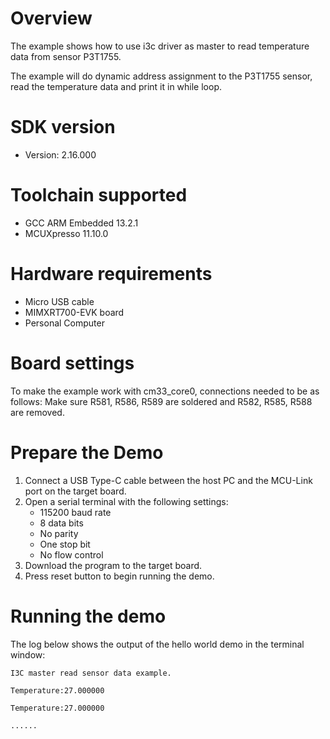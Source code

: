 Overview
========
The example shows how to use i3c driver as master to read temperature data from sensor P3T1755.

The example will do dynamic address assignment to the P3T1755 sensor, read the temperature data
and print it in while loop.

SDK version
===========
- Version: 2.16.000

Toolchain supported
===================
- GCC ARM Embedded  13.2.1
- MCUXpresso  11.10.0

Hardware requirements
=====================
- Micro USB cable
- MIMXRT700-EVK board
- Personal Computer

Board settings
==============
To make the example work with cm33_core0, connections needed to be as follows:
Make sure R581, R586, R589 are soldered and R582, R585, R588 are removed.

Prepare the Demo
================
1.  Connect a USB Type-C cable between the host PC and the MCU-Link port on the target board.
2.  Open a serial terminal with the following settings:
    - 115200 baud rate
    - 8 data bits
    - No parity
    - One stop bit
    - No flow control
3.  Download the program to the target board.
4.  Press reset button to begin running the demo.

Running the demo
================
The log below shows the output of the hello world demo in the terminal window:
~~~~~~~~~~~~~~~~~~~~~~~~~~~~~~~~~~~
I3C master read sensor data example.

Temperature:27.000000

Temperature:27.000000

......

~~~~~~~~~~~~~~~~~~~~~~~~~~~~~~~~~~~
